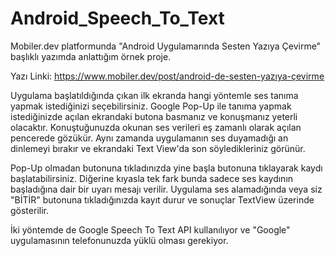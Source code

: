 # Android_Speech_To_Text
Mobiler.dev platformunda "Android Uygulamarında Sesten Yazıya Çevirme" başlıklı yazımda anlattığım örnek proje.

Yazı Linki: https://www.mobiler.dev/post/android-de-sesten-yazıya-çevirme

Uygulama başlatıldığında çıkan ilk ekranda hangi yöntemle ses tanıma yapmak istediğinizi seçebilirsiniz.
Google Pop-Up ile tanıma yapmak istediğinizde açılan ekrandaki butona basmanız ve konuşmanız yeterli olacaktır.
Konuştuğunuzda okunan ses verileri eş zamanlı olarak açılan pencerede gözükür. Aynı zamanda uygulamanın ses duyamadığı an dinlemeyi bırakır ve ekrandaki Text View'da son söyledikleriniz görünür.

Pop-Up olmadan butonuna tıkladınızda yine başla butonuna tıklayarak kaydı başlatabilirsiniz. Diğerine kıyasla tek fark bunda sadece ses kaydının başladığına dair bir uyarı mesajı verilir.
Uygulama ses alamadığında veya siz "BİTİR" butonuna tıkladığınızda kayıt durur ve sonuçlar TextView üzerinde gösterilir.

İki yöntemde de Google Speech To Text API kullanılıyor ve  "Google" uygulamasının telefonunuzda yüklü olması gerekiyor.
